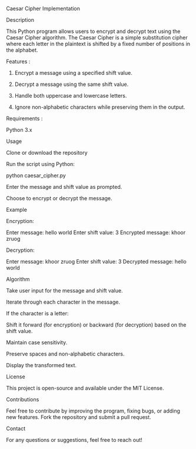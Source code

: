 Caesar Cipher Implementation

Description

This Python program allows users to encrypt and decrypt text using the Caesar Cipher algorithm. The Caesar Cipher is a simple substitution cipher where each letter in the plaintext is shifted by a fixed number of positions in the alphabet.

Features :
1. Encrypt a message using a specified shift value.

2. Decrypt a message using the same shift value.

3. Handle both uppercase and lowercase letters.

4. Ignore non-alphabetic characters while preserving them in the output.

Requirements : 

Python 3.x

Usage

Clone or download the repository 

Run the script using Python:

python caesar_cipher.py

Enter the message and shift value as prompted.

Choose to encrypt or decrypt the message.

Example

Encryption:

Enter message: hello world
Enter shift value: 3
Encrypted message: khoor zruog

Decryption:

Enter message: khoor zruog
Enter shift value: 3
Decrypted message: hello world

Algorithm

Take user input for the message and shift value.

Iterate through each character in the message.

If the character is a letter:

Shift it forward (for encryption) or backward (for decryption) based on the shift value.

Maintain case sensitivity.

Preserve spaces and non-alphabetic characters.

Display the transformed text.

License

This project is open-source and available under the MIT License.

Contributions

Feel free to contribute by improving the program, fixing bugs, or adding new features. Fork the repository and submit a pull request.

Contact

For any questions or suggestions, feel free to reach out!
